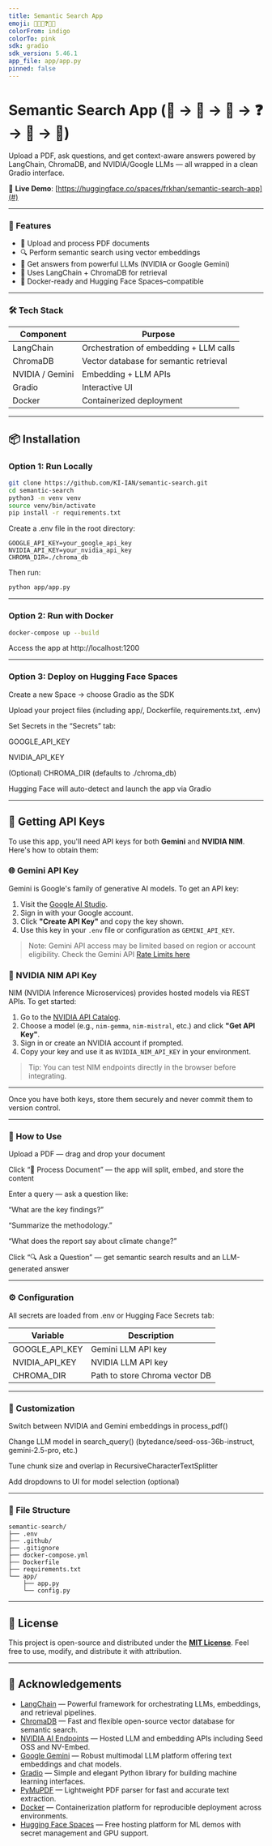 ```yaml
---
title: Semantic Search App
emoji: 📄🔗🧠❓🔗🤖
colorFrom: indigo
colorTo: pink
sdk: gradio
sdk_version: 5.46.1
app_file: app/app.py
pinned: false
---
```


# Semantic Search App (📄 → 🔗 → 🧠 → ❓ → 🔗 → 🤖)

Upload a PDF, ask questions, and get context-aware answers powered by LangChain, ChromaDB, and NVIDIA/Google LLMs — all wrapped in a clean Gradio interface.

🔗 **Live Demo**: [https://huggingface.co/spaces/frkhan/semantic-search-app](#)

---

### 🚀 Features

- 📄 Upload and process PDF documents  
- 🔍 Perform semantic search using vector embeddings  
- 🤖 Get answers from powerful LLMs (NVIDIA or Google Gemini)  
- 🧠 Uses LangChain + ChromaDB for retrieval  
- 🧰 Docker-ready and Hugging Face Spaces–compatible  

---

### 🛠️ Tech Stack

| Component        | Purpose                                 |
|------------------|-----------------------------------------|
| LangChain        | Orchestration of embedding + LLM calls  |
| ChromaDB         | Vector database for semantic retrieval  |
| NVIDIA / Gemini  | Embedding + LLM APIs                    |
| Gradio           | Interactive UI                          |
| Docker           | Containerized deployment                |

---

## 📦 Installation

### Option 1: Run Locally

```bash
git clone https://github.com/KI-IAN/semantic-search.git
cd semantic-search
python3 -m venv venv
source venv/bin/activate
pip install -r requirements.txt
```


Create a .env file in the root directory:

```env
GOOGLE_API_KEY=your_google_api_key
NVIDIA_API_KEY=your_nvidia_api_key
CHROMA_DIR=./chroma_db
```

Then run:

```bash
python app/app.py
```

---

### Option 2: Run with Docker

```bash
docker-compose up --build
```

Access the app at http://localhost:1200

---

### Option 3: Deploy on Hugging Face Spaces

Create a new Space → choose Gradio as the SDK

Upload your project files (including app/, Dockerfile, requirements.txt, .env)

Set Secrets in the “Secrets” tab:

GOOGLE_API_KEY

NVIDIA_API_KEY

(Optional) CHROMA_DIR (defaults to ./chroma_db)

Hugging Face will auto-detect and launch the app via Gradio

---

## 🔑 Getting API Keys

To use this app, you'll need API keys for both **Gemini** and **NVIDIA NIM**. Here's how to obtain them:

### 🌐 Gemini API Key
Gemini is Google's family of generative AI models. To get an API key:

1. Visit the [Google AI Studio](https://aistudio.google.com/api-keys).
2. Sign in with your Google account.
3. Click **"Create API Key"** and copy the key shown.
4. Use this key in your `.env` file or configuration as `GEMINI_API_KEY`.

> Note: Gemini API access may be limited based on region or account eligibility. Check the Gemini API [Rate Limits here](https://ai.google.dev/gemini-api/docs/rate-limits)

### 🚀 NVIDIA NIM API Key
NIM (NVIDIA Inference Microservices) provides hosted models via REST APIs. To get started:

1. Go to the [NVIDIA API Catalog](https://build.nvidia.com/?integrate_nim=true&hosted_api=true&modal=integrate-nim).
2. Choose a model (e.g., `nim-gemma`, `nim-mistral`, etc.) and click **"Get API Key"**.
3. Sign in or create an NVIDIA account if prompted.
4. Copy your key and use it as `NVIDIA_NIM_API_KEY` in your environment.

> Tip: You can test NIM endpoints directly in the browser before integrating.

---

Once you have both keys, store them securely and never commit them to version control.

---


### 🧪 How to Use
Upload a PDF — drag and drop your document

Click “📄 Process Document” — the app will split, embed, and store the content

Enter a query — ask a question like:

“What are the key findings?”

“Summarize the methodology.”

“What does the report say about climate change?”

Click “🔍 Ask a Question” — get semantic search results and an LLM-generated answer

---

### ⚙️ Configuration
All secrets are loaded from .env or Hugging Face Secrets tab:

| Variable        | Description                                 |
|------------------|-----------------------------------------|
| GOOGLE_API_KEY        | Gemini LLM API key  |
| NVIDIA_API_KEY         | NVIDIA LLM API key  |
| CHROMA_DIR  | Path to store Chroma vector DB                    |

---

### 🧩 Customization

Switch between NVIDIA and Gemini embeddings in process_pdf()

Change LLM model in search_query() (bytedance/seed-oss-36b-instruct, gemini-2.5-pro, etc.)

Tune chunk size and overlap in RecursiveCharacterTextSplitter

Add dropdowns to UI for model selection (optional)

---

### 📁 File Structure

```Code
semantic-search/
├── .env
├── .github/
├── .gitignore
├── docker-compose.yml
├── Dockerfile
├── requirements.txt
└── app/
    ├── app.py
    └── config.py
```

---

## 📜 License

This project is open-source and distributed under the **[MIT License](https://opensource.org/licenses/MIT)**. Feel free to use, modify, and distribute it with attribution.

---


## 🤝 Acknowledgements

- [LangChain](https://www.langchain.com) — Powerful framework for orchestrating LLMs, embeddings, and retrieval pipelines.
- [ChromaDB](https://www.trychroma.com/) — Fast and flexible open-source vector database for semantic search.
- [NVIDIA AI Endpoints](https://build.nvidia.com/models) — Hosted LLM and embedding APIs including Seed OSS and NV-Embed.
- [Google Gemini](https://aistudio.google.com/welcome) — Robust multimodal LLM platform offering text embeddings and chat models.
- [Gradio](https://www.gradio.app) — Simple and elegant Python library for building machine learning interfaces.
- [PyMuPDF](https://pymupdf.readthedocs.io) — Lightweight PDF parser for fast and accurate text extraction.
- [Docker](https://www.docker.com) — Containerization platform for reproducible deployment across environments.
- [Hugging Face Spaces](https://huggingface.co/spaces) — Free hosting platform for ML demos with secret management and GPU support.
